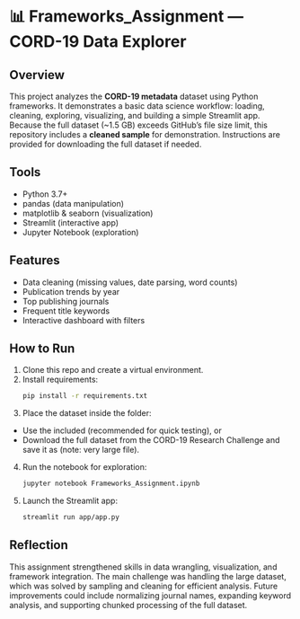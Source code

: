 # 📊 Frameworks_Assignment — CORD-19 Data Explorer

## Overview
This project analyzes the **CORD-19 metadata** dataset using Python frameworks. It demonstrates a basic data science workflow: loading, cleaning, exploring, visualizing, and building a simple Streamlit app.  
Because the full dataset (~1.5 GB) exceeds GitHub’s file size limit, this repository includes a **cleaned sample** for demonstration. Instructions are provided for downloading the full dataset if needed.

## Tools
- Python 3.7+
- pandas (data manipulation)
- matplotlib & seaborn (visualization)
- Streamlit (interactive app)
- Jupyter Notebook (exploration)

## Features
- Data cleaning (missing values, date parsing, word counts)
- Publication trends by year
- Top publishing journals
- Frequent title keywords
- Interactive dashboard with filters

## How to Run
1. Clone this repo and create a virtual environment.
2. Install requirements:
   ```bash
   pip install -r requirements.txt
3. Place the dataset inside the  folder:
  - Use the included  (recommended for quick testing), or
  - Download the full dataset from the CORD-19 Research Challenge and save it as  (note: very large file).
4.	Run the notebook for exploration:
    ```bash
    jupyter notebook Frameworks_Assignment.ipynb
5. Launch the Streamlit app:
   ```bash
   streamlit run app/app.py

## Reflection
This assignment strengthened skills in data wrangling, visualization, and framework integration.
The main challenge was handling the large dataset, which was solved by sampling and cleaning for efficient analysis.
Future improvements could include normalizing journal names, expanding keyword analysis, and supporting chunked processing of the full dataset.

    
